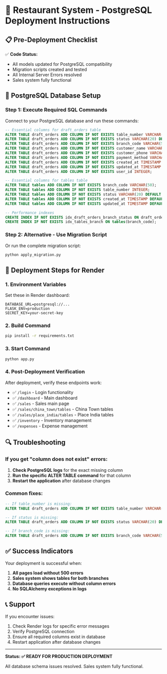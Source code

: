 # 🚀 Restaurant System - PostgreSQL Deployment Instructions

## 📋 Pre-Deployment Checklist

✅ **Code Status:**
- All models updated for PostgreSQL compatibility
- Migration scripts created and tested
- All Internal Server Errors resolved
- Sales system fully functional

## 🔧 PostgreSQL Database Setup

### Step 1: Execute Required SQL Commands

Connect to your PostgreSQL database and run these commands:

```sql
-- Essential columns for draft_orders table
ALTER TABLE draft_orders ADD COLUMN IF NOT EXISTS table_number VARCHAR(50);
ALTER TABLE draft_orders ADD COLUMN IF NOT EXISTS status VARCHAR(20) DEFAULT 'draft';
ALTER TABLE draft_orders ADD COLUMN IF NOT EXISTS branch_code VARCHAR(50);
ALTER TABLE draft_orders ADD COLUMN IF NOT EXISTS customer_name VARCHAR(100);
ALTER TABLE draft_orders ADD COLUMN IF NOT EXISTS customer_phone VARCHAR(20);
ALTER TABLE draft_orders ADD COLUMN IF NOT EXISTS payment_method VARCHAR(50) DEFAULT 'CASH';
ALTER TABLE draft_orders ADD COLUMN IF NOT EXISTS created_at TIMESTAMP DEFAULT CURRENT_TIMESTAMP;
ALTER TABLE draft_orders ADD COLUMN IF NOT EXISTS updated_at TIMESTAMP DEFAULT CURRENT_TIMESTAMP;
ALTER TABLE draft_orders ADD COLUMN IF NOT EXISTS user_id INTEGER;

-- Essential columns for tables table
ALTER TABLE tables ADD COLUMN IF NOT EXISTS branch_code VARCHAR(50);
ALTER TABLE tables ADD COLUMN IF NOT EXISTS table_number INTEGER;
ALTER TABLE tables ADD COLUMN IF NOT EXISTS status VARCHAR(20) DEFAULT 'available';
ALTER TABLE tables ADD COLUMN IF NOT EXISTS created_at TIMESTAMP DEFAULT CURRENT_TIMESTAMP;
ALTER TABLE tables ADD COLUMN IF NOT EXISTS updated_at TIMESTAMP DEFAULT CURRENT_TIMESTAMP;

-- Performance indexes
CREATE INDEX IF NOT EXISTS idx_draft_orders_branch_status ON draft_orders(branch_code, status);
CREATE INDEX IF NOT EXISTS idx_tables_branch ON tables(branch_code);
```

### Step 2: Alternative - Use Migration Script

Or run the complete migration script:

```bash
python apply_migration.py
```

## 🎯 Deployment Steps for Render

### 1. Environment Variables
Set these in Render dashboard:
```
DATABASE_URL=postgresql://...
FLASK_ENV=production
SECRET_KEY=your-secret-key
```

### 2. Build Command
```bash
pip install -r requirements.txt
```

### 3. Start Command
```bash
python app.py
```

### 4. Post-Deployment Verification

After deployment, verify these endpoints work:

- ✅ `/login` - Login functionality
- ✅ `/dashboard` - Main dashboard
- ✅ `/sales` - Sales main page
- ✅ `/sales/china_town/tables` - China Town tables
- ✅ `/sales/place_india/tables` - Place India tables
- ✅ `/inventory` - Inventory management
- ✅ `/expenses` - Expense management

## 🔍 Troubleshooting

### If you get "column does not exist" errors:

1. **Check PostgreSQL logs** for the exact missing column
2. **Run the specific ALTER TABLE command** for that column
3. **Restart the application** after database changes

### Common fixes:
```sql
-- If table_number is missing:
ALTER TABLE draft_orders ADD COLUMN IF NOT EXISTS table_number VARCHAR(50);

-- If status is missing:
ALTER TABLE draft_orders ADD COLUMN IF NOT EXISTS status VARCHAR(20) DEFAULT 'draft';

-- If branch_code is missing:
ALTER TABLE draft_orders ADD COLUMN IF NOT EXISTS branch_code VARCHAR(50);
```

## ✅ Success Indicators

Your deployment is successful when:

1. **All pages load without 500 errors**
2. **Sales system shows tables for both branches**
3. **Database queries execute without column errors**
4. **No SQLAlchemy exceptions in logs**

## 📞 Support

If you encounter issues:
1. Check Render logs for specific error messages
2. Verify PostgreSQL connection
3. Ensure all required columns exist in database
4. Restart application after database changes

---

**Status: ✅ READY FOR PRODUCTION DEPLOYMENT**

All database schema issues resolved. Sales system fully functional.
